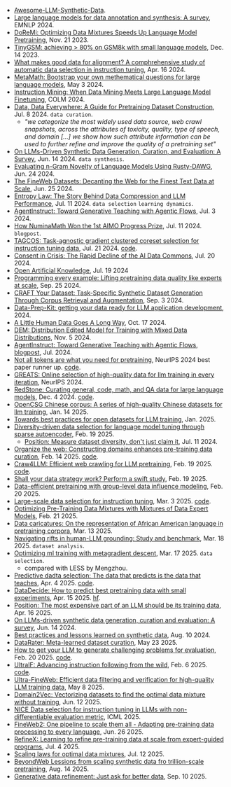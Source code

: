 
- [Awesome-LLM-Synthetic-Data](https://github.com/wasiahmad/Awesome-LLM-Synthetic-Data?tab=readme-ov-file).
- [Large language models for data annotation and synthesis: A survey](https://aclanthology.org/2024.emnlp-main.54.pdf), EMNLP 2024.
- [DoReMi: Optimizing Data Mixtures Speeds Up Language Model Pretraining](https://arxiv.org/pdf/2305.10429), Nov. 21 2023.
- [TinyGSM: achieving > 80% on GSM8k with small language models](https://arxiv.org/pdf/2312.09241), Dec. 14 2023.
- [What makes good data for alignment? A comphrehensive study of automatic data selection in instruction tuning](https://arxiv.org/pdf/2312.15685), Apr. 16 2024.
- [MetaMath: Bootstrap your own methematical questions for large language models](https://arxiv.org/pdf/2309.12284), May 3 2024.
- [Instruction Mining: When Data Mining Meets Large Language Model Finetuning](https://arxiv.org/abs/2307.06290), COLM 2024.
- [Data, Data Everywhere: A Guide for Pretraining Dataset Construction](https://www.arxiv.org/pdf/2407.06380), Jul. 8 2024. `data curation`.
  - _"we categorize the most widely used data source, web crawl snapshots, across the attributes of toxicity, quality, type of speech, and domain [...] we show how such attribute information can be used to further refine and improve the quality of a pretraining set"_
- [On LLMs-Driven Synthetic Data Generation, Curation, and Evaluation: A Survey](https://arxiv.org/pdf/2406.15126), Jun. 14 2024. `data synthesis`.
- [Evaluating n-Gram Novelty of Language Models Using Rusty-DAWG](https://arxiv.org/abs/2406.13069), Jun. 24 2024.
- [The FineWeb Datasets: Decanting the Web for the Finest Text Data at Scale](https://arxiv.org/pdf/2406.17557v1), Jun. 25 2024.
- [Entropy Law: The Story Behind Data Compression and LLM Performance](https://arxiv.org/pdf/2407.06645), Jul. 11 2024. `data selection` `learning dynamics`.
- [AgentInstruct: Toward Generative Teaching with Agentic Flows](https://arxiv.org/pdf/2407.03502), Jul. 3 2024.
- [How NuminaMath Won the 1st AIMO Progress Prize](https://huggingface.co/blog/winning-aimo-progress-prize), Jul. 11 2024. `blogpost`.
- [TAGCOS: Task-agnostic gradient clustered coreset selection for instruction tuning data](https://arxiv.org/pdf/2407.15235), Jul. 21 2024. [code](https://github.com/2003pro/TAGCOS).
- [Consent in Crisis: The Rapid Decline of the AI Data Commons](https://arxiv.org/pdf/2407.14933), Jul. 20 2024.
- [Open Artificial Knowledge](https://oakdataset.org/), Jul. 19 2024
- [Programming every example: Lifting pretraining data quality like experts at scale](https://arxiv.org/pdf/2409.17115), Sep. 25 2024.
- [CRAFT Your Dataset: Task-Specific Synthetic Dataset Generation Through Corpus Retrieval and Augmentation](https://arxiv.org/pdf/2409.02098), Sep. 3 2024.
- [Data-Prep-Kit: getting your data ready for LLM application development](https://arxiv.org/pdf/2409.18164), 2024.
- [A Little Human Data Goes A Long Way](https://arxiv.org/pdf/2410.13098), Oct. 17 2024.
- [DEM: Distribution Edited Model for Training with Mixed Data Distributions](https://arxiv.org/pdf/2406.15570), Nov. 5 2024.
- [AgentInstruct: Toward Generative Teaching with Agentic Flows](https://www.microsoft.com/en-us/research/uploads/prod/2024/07/AgentInstruct.pdf), [blogpost](https://www.microsoft.com/en-us/research/blog/orca-agentinstruct-agentic-flows-can-be-effective-synthetic-data-generators/), Jul. 2024.
- [Not all tokens are what you need for pretraining](https://openreview.net/pdf?id=0NMzBwqaAJ), NeurIPS 2024 best paper runner up. [code](https://github.com/microsoft/rho).
- [GREATS: Online selection of high-quality data for llm training in every iteration](https://openreview.net/pdf/ac1fcb465f6684c753ea5fbbef2742c636cf326a.pdf), NeurIPS 2024.
- [RedStone: Curating general, code, math, and QA data for large language models](https://arxiv.org/pdf/2412.03398), Dec. 4 2024. [code](https://github.com/microsoft/redstone).
- [OpenCSG Chinese corpus: A series of high-quality Chinese datasets for llm training](https://arxiv.org/pdf/2501.08197), Jan. 14 2025.
- [Towards best practices for open datasets for LLM training](https://arxiv.org/pdf/2501.08365), Jan. 2025.
- [Diversity-driven data selection for language model tuning through sparse autoencoder](https://arxiv.org/pdf/2502.14050), Feb. 19 2025.
  - [Position: Measure dataset diversity, don't just claim it](https://arxiv.org/pdf/2407.08188v1), Jul. 11 2024.
- [Organize the web: Constructing domains enhances pre-training data curation](https://arxiv.org/pdf/2502.10341), Feb. 14 2025. [code](https://github.com/CodeCreator/WebOrganizer).
- [Craw4LLM: Efficient web crawling for LLM pretraining](https://arxiv.org/pdf/2502.13347), Feb. 19 2025. [code](https://github.com/cxcscmu/Crawl4LLM).
- [Shall your data strategy work? Perform a swift study](https://arxiv.org/pdf/2502.13514), Feb. 19 2025.
- [Data-efficient pretraining with group-level data influence modeling](https://arxiv.org/pdf/2502.14709), Feb. 20 2025.
- [Large-scale data selection for instruction tuning](https://arxiv.org/pdf/2503.01807), Mar. 3 2025. [code](https://github.com/hamishivi/automated-instruction-selection).
- [Optimizing Pre-Training Data Mixtures with Mixtures of Data Expert Models](https://arxiv.org/pdf/2502.15950), Feb. 21 2025.
- [Data caricatures: On the representation of African American language in pretraining corpora](https://arxiv.org/pdf/2503.10789), Mar. 13 2025.
- [Navigating rifts in human-LLM grounding: Study and benchmark](https://arxiv.org/pdf/2503.13975), Mar. 18 2025. `dataset analysis`.
- [Optimizing ml training with metagradient descent](https://arxiv.org/pdf/2503.13751), Mar. 17 2025. `data selection`.
  - compared with LESS by Mengzhou. 
- [Predictive dadta selection: The data that predicts is the data that teaches](https://arxiv.org/pdf/2503.00808), Apr. 4 2025. [code](https://github.com/hkust-nlp/preselect).
- [DataDecide: How to predict best pretraining data with small experiments](https://arxiv.org/pdf/2504.11393), Apr. 15 2025. [hf](https://huggingface.co/collections/allenai/datadecide-67edb1d2bacba40b5d3ed633).
- [Position: The most expensive part of an LLM should be its training data](https://arxiv.org/pdf/2504.12427), Apr. 16 2025.
- [On LLMs-driven synthetic data generation, curation and evaluation: A survey](https://arxiv.org/pdf/2406.15126), Jun. 14 2024.
- [Best practices and lessons learned on synthetic data](https://arxiv.org/pdf/2404.07503), Aug. 10 2024.
- [DataRater: Meta-learned dataset curation](https://arxiv.org/abs/2505.17895), May 23 2025.
- [How to get your LLM to generate challenging problems for evaluation](https://arxiv.org/pdf/2502.14678), Feb. 20 2025. [code](https://github.com/McGill-NLP/CHASE).
- [UltraIF: Advancing instruction following from the wild](https://arxiv.org/pdf/2502.04153), Feb. 6 2025. [code](https://github.com/kkk-an/UltraIF).
- [Ultra-FineWeb: Efficient data filtering and verification for high-quality LLM training data](https://arxiv.org/pdf/2505.05427), May 8 2025.
- [Domain2Vec: Vectorizing datasets to find the optimal data mixture without training](https://arxiv.org/pdf/2506.10952), Jun. 12 2025.
- [NICE Data selection for instruction tuning in LLMs with non-differentiable evaluation metric](https://openreview.net/pdf?id=2wt8m5HUBs), ICML 2025.
- [FineWeb2: One pipeline to scale them all - Adapting pre-training data processing to every language](https://arxiv.org/pdf/2506.20920), Jun. 26 2025.
- [RefineX: Learning to refine pre-training data at scale from expert-guided programs](https://arxiv.org/pdf/2507.03253), Jul. 4 2025.
- [Scaling laws for optimal data mixtures](https://arxiv.org/abs/2507.09404), Jul. 12 2025.
- [BeyondWeb Lessions from scaling synthetic data fro trillion-scale pretraining](https://arxiv.org/pdf/2508.10975), Aug. 14 2025.
- [Generative data refinement: Just ask for better data](https://arxiv.org/pdf/2509.08653v1), Sep. 10 2025.


